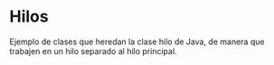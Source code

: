 # Hilos
 Ejemplo de clases que heredan la clase hilo de Java, de manera que trabajen en un hilo separado al hilo principal.
